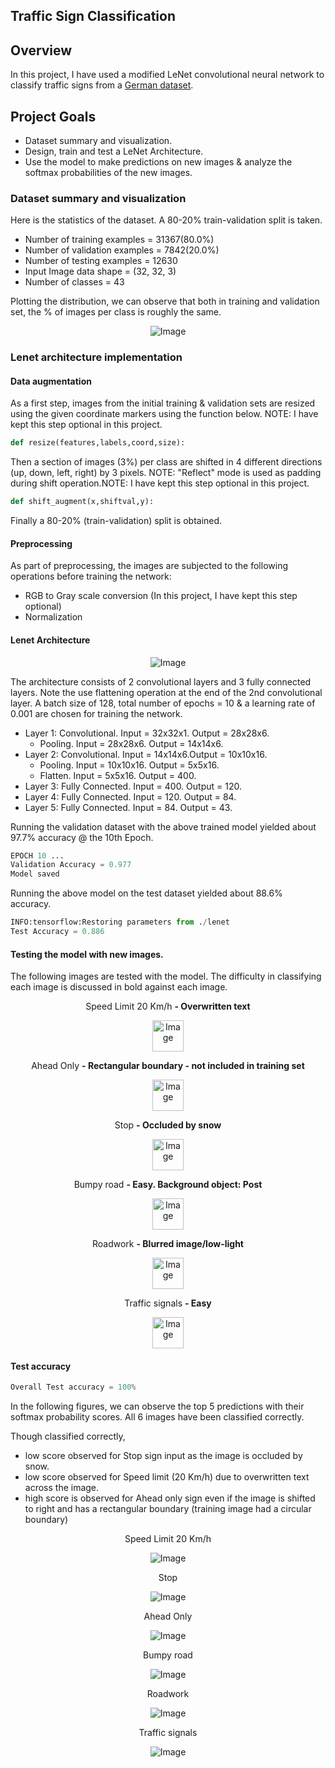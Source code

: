 ## Traffic Sign Classification

Overview
---
In this project, I have used a modified LeNet convolutional neural network to classify traffic signs from a [German dataset](http://benchmark.ini.rub.de/?section=gtsrb&subsection=dataset). 

Project Goals
---
* Dataset summary and visualization.
* Design, train and test a LeNet Architecture.
* Use the model to make predictions on new images & analyze the softmax probabilities of the new images.


### Dataset summary and visualization

Here is the statistics of the dataset. A 80-20% train-validation split is taken.

* Number of training examples   = 31367(80.0%)
* Number of validation examples = 7842(20.0%)
* Number of testing examples    = 12630
* Input Image data shape        = (32, 32, 3)
* Number of classes             = 43

Plotting the distribution, we can observe that both in training and validation set, the % of images per class is roughly the same.
<p align="center">
    <img src="./Distribution.PNG" alt="Image" />
</p>

### Lenet architecture implementation 
#### Data augmentation
As a first step, images from the initial training & validation sets are resized using the given coordinate markers using the function below. NOTE: I have kept this step optional in this project.
```python
def resize(features,labels,coord,size):
```
Then a section of images (3%) per class are shifted in 4 different directions (up, down, left, right) by 3 pixels. NOTE: "Reflect" mode is used as padding during shift operation.NOTE: I have kept this step optional in this project.
```python
def shift_augment(x,shiftval,y):
```
Finally a 80-20% (train-validation) split is obtained.

#### Preprocessing

As part of preprocessing, the images are subjected to the following operations before training the network:

* RGB to Gray scale conversion (In this project, I have kept this step optional)
* Normalization

#### Lenet Architecture
<p align="center">
    <img src="./architecture.PNG" alt="Image" />
</p>

The architecture consists of 2 convolutional layers and 3 fully connected layers. Note the use flattening operation at the end of the 2nd convolutional layer.
A batch size of 128, total number of epochs = 10 & a learning rate of 0.001 are chosen for training the network.

* Layer 1: Convolutional. Input = 32x32x1. Output = 28x28x6.
    * Pooling. Input = 28x28x6. Output = 14x14x6.
* Layer 2: Convolutional. Input = 14x14x6.Output = 10x10x16.
    * Pooling. Input = 10x10x16. Output = 5x5x16.
    * Flatten. Input = 5x5x16. Output = 400.
* Layer 3: Fully Connected. Input = 400. Output = 120.
* Layer 4: Fully Connected. Input = 120. Output =  84.
* Layer 5: Fully Connected. Input =  84. Output =  43.


Running the validation dataset with the above trained model yielded about 97.7% accuracy @ the 10th Epoch.
```python
EPOCH 10 ...
Validation Accuracy = 0.977
Model saved
```

Running the above model on the test dataset yielded about 88.6% accuracy.
```python
INFO:tensorflow:Restoring parameters from ./lenet
Test Accuracy = 0.886
```

#### Testing the model with new images.

The following images are tested with the model. The difficulty in classifying each image is discussed in bold against each image.

<p align="center">
    Speed Limit 20 Km/h <b> - Overwritten text</b>
    <p align="center">
    <img src="./Test_images/20.png" alt="Image" width="50" height="50" /></p>
</p>
<p align="center">
    Ahead Only <b> - Rectangular boundary - not included in training set</b>
    <p align="center">
    <img src="./Test_images/stopsnow.PNG" alt="Image" width="50" height="50" /></p>
</p>
<p align="center">
    Stop <b> - Occluded by snow</b>
    <p align="center">
    <img src="./Test_images/aheadonlyboundshift.PNG" alt="Image" width="50" height="50" /></p>
</p>
<p align="center">
    Bumpy road <b> - Easy. Background object: Post</b>
    <p align="center">
    <img src="./Test_images/bumpy.png" alt="Image" width="50" height="50" /></p>
</p>
<p align="center">
    Roadwork  <b> - Blurred image/low-light</b>
    <p align="center">
    <img src="./Test_images/roadwork.png" alt="Image" width="50" height="50" /></p>
</p>
<p align="center"> 
    Traffic signals <b> - Easy</b>
    <p align="center">
    <img src="./Test_images/signals.png" alt="Image" width="50" height="50" /></p>
</p>   

#### Test accuracy
```python
Overall Test accuracy = 100%
```
In the following figures, we can observe the top 5 predictions with their softmax probability scores. All 6 images have been classified correctly.

Though classified correctly, 
* low score observed for Stop sign input as the image is occluded by snow.
* low score observed for Speed limit (20 Km/h) due to overwritten text across the image.
* high score is observed for Ahead only sign even if the image is shifted to right and has a rectangular boundary (training image had a   circular boundary)

<p align="center">
    Speed Limit 20 Km/h
    <p align="center">
    <img src="./Test_images/20_accuracy.PNG" alt="Image"  /></p>
</p>
<p align="center">
    Stop
    <p align="center">
    <img src="./Test_images/stopsnow_accuracy.PNG" alt="Image" /></p>
</p>
<p align="center">
    Ahead Only
    <p align="center">
    <img src="./Test_images/aheadonlyboundshift_accuracy.PNG" alt="Image" /></p>
</p>
<p align="center">
    Bumpy road
    <p align="center">
    <img src="./Test_images/bumpyroad_accuracy.PNG" alt="Image"  /></p>
</p>
<p align="center">
    Roadwork 
    <p align="center">
    <img src="./Test_images/roadwork_accuracy.PNG" alt="Image"  /></p>
</p>
<p align="center">
    Traffic signals 
    <p align="center">
    <img src="./Test_images/trafficsignals_accuracy.PNG" alt="Image"  /></p>
</p>   
